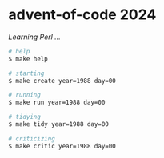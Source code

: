# advent-of-code 2024

_Learning Perl ..._

```bash
# help
$ make help

# starting
$ make create year=1988 day=00

# running
$ make run year=1988 day=00

# tidying
$ make tidy year=1988 day=00

# criticizing
$ make critic year=1988 day=00
```